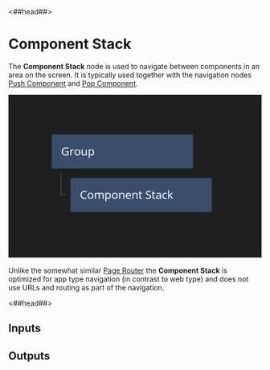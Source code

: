 <##head##>
# Component Stack
The **Component Stack** node is used to navigate between components in an area on the screen. It is typically used together with the navigation nodes [Push Component](/nodes/component-stack/push-component/) and [Pop Component](/nodes/component-stack/pop-component).

![](component-stack1.png ':class=img-size-m')

Unlike the somewhat similar [Page Router](/nodes/navigation/page-router/) the **Component Stack** is optimized for app type navigation (in contrast to web type) and does not use URLs and routing as part of the navigation.

<##head##>

## Inputs

## Outputs